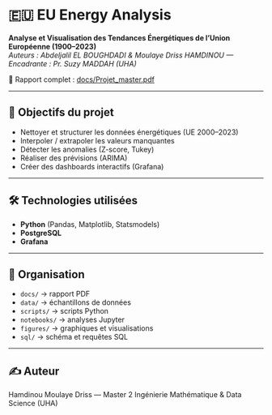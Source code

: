 # 🇪🇺 EU Energy Analysis

**Analyse et Visualisation des Tendances Énergétiques de l’Union Européenne (1900–2023)**  
_Auteurs : Abdeljalil EL BOUGHDADI & Moulaye Driss HAMDINOU — Encadrante : Pr. Suzy MADDAH (UHA)_  

📄 Rapport complet : [docs/Projet_master.pdf](docs/Projet_master.pdf)

---

## 🎯 Objectifs du projet
- Nettoyer et structurer les données énergétiques (UE 2000–2023)  
- Interpoler / extrapoler les valeurs manquantes
- Détecter les anomalies (Z-score, Tukey)  
- Réaliser des prévisions (ARIMA)  
- Créer des dashboards interactifs (Grafana)

---

## 🛠️ Technologies utilisées
- **Python** (Pandas, Matplotlib, Statsmodels)  
- **PostgreSQL**  
- **Grafana**  

---

## 📂 Organisation
- `docs/` → rapport PDF  
- `data/` → échantillons de données  
- `scripts/` → scripts Python  
- `notebooks/` → analyses Jupyter  
- `figures/` → graphiques et visualisations  
- `sql/` → schéma et requêtes SQL  

---

## ✍️ Auteur
Hamdinou Moulaye Driss — Master 2 Ingénierie Mathématique & Data Science (UHA)

